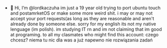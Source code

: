 - 👋 Hi, I’m @lordkaczuha
im just a 19 year old trying to port ubuntu touch and postamrketOS or make some more weird shit.
i may or may not accept your port requests(as long as they are reasonable and aren't already done by someone else.
sorry for my english its not my native lenguage (im polish).
im studying IT rn and im not claiming that im good at programing.
to all my clasmates who might find this account: czego chcesz? niema tu nic dla was a już napewno nie rozwiązania zadań
